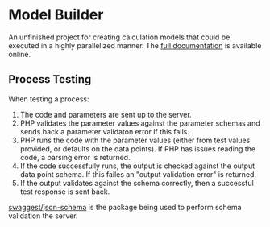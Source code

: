# Model Builder
An unfinished project for creating calculation models that could be executed in a highly parallelized manner. The [full documentation](http://model-builder-docs.programster.org/#/) is available online.

## Process Testing
When testing a process:

1. The code and parameters are sent up to the server.
1. PHP validates the parameter values against the parameter schemas and sends back a parameter validaton error if this fails.
1. PHP runs the code with the parameter values (either from test values provided, or defaults on the data points). If PHP has issues reading the code, a parsing error is returned.
1. If the code successfully runs, the output is checked against the output data point schema. If this failes an "output validation error" is returned.
1. If the output validates against the schema correctly, then a successful test response is sent back.

[swaggest/json-schema](https://github.com/swaggest/php-json-schema) is the package being used to perform schema validation the server.
